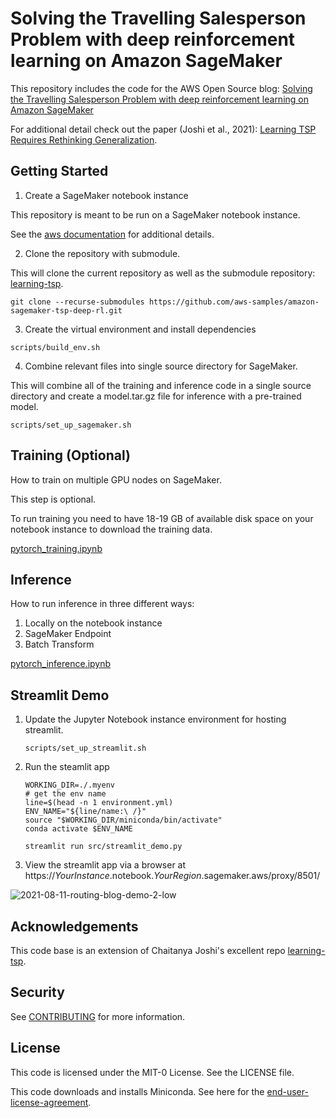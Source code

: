 # Solving the Travelling Salesperson Problem with deep reinforcement learning on Amazon SageMaker

This repository includes the code for the AWS Open Source blog: [Solving the Travelling Salesperson Problem with deep reinforcement learning on Amazon SageMaker](.)

For additional detail check out the paper (Joshi et al., 2021): [Learning TSP Requires Rethinking Generalization](https://arxiv.org/abs/2008.07054).

## Getting Started

1. Create a SageMaker notebook instance

This repository is meant to be run on a SageMaker notebook instance. 

See the [aws documentation](https://docs.aws.amazon.com/sagemaker/latest/dg/howitworks-create-ws.html) for additional  details.

2. Clone the repository with submodule.

This will clone the current repository as well as the submodule repository: [learning-tsp](https://github.com/chaitjo/learning-tsp).

```
git clone --recurse-submodules https://github.com/aws-samples/amazon-sagemaker-tsp-deep-rl.git
```

3. Create the virtual environment and install dependencies

```
scripts/build_env.sh
```

4. Combine relevant files into single source directory for SageMaker.

This will combine all of the training and inference code in a single source directory and create a model.tar.gz file for inference with a pre-trained model.

```
scripts/set_up_sagemaker.sh
```


## Training (Optional)

How to train on multiple GPU nodes on SageMaker. 

This step is optional.

To run training you need to have 18-19 GB of available disk space on your notebook instance to download the training data.

[pytorch_training.ipynb](notebooks/pytorch_smdataparallel_tsp_demo.ipynb)

## Inference 

How to run inference in three different ways:
1. Locally on the notebook instance
2. SageMaker Endpoint 
3. Batch Transform

[pytorch_inference.ipynb](notebooks/pytorch_inference.ipynb)

## Streamlit Demo

1. Update the Jupyter Notebook instance environment for hosting streamlit.

    `scripts/set_up_streamlit.sh`
    

2. Run the steamlit app

    ```
    WORKING_DIR=./.myenv
    # get the env name
    line=$(head -n 1 environment.yml)
    ENV_NAME="${line/name:\ /}"
    source "$WORKING_DIR/miniconda/bin/activate"
    conda activate $ENV_NAME
    
    streamlit run src/streamlit_demo.py
    ```

4. View the streamlit app via a browser at https://$YourInstance$.notebook.$YourRegion$.sagemaker.aws/proxy/8501/

![2021-08-11-routing-blog-demo-2-low](https://user-images.githubusercontent.com/6405428/131402564-3dd1ac21-4566-42c8-9b20-3e218b92b333.gif)


## Acknowledgements

This code base is an extension of Chaitanya Joshi's excellent repo [learning-tsp](https://github.com/chaitjo/learning-tsp).

## Security

See [CONTRIBUTING](CONTRIBUTING.md#security-issue-notifications) for more information.

## License

This code is licensed under the MIT-0 License. See the LICENSE file.

This code downloads and installs Miniconda. See here for the [end-user-license-agreement](miniconda-eula.txt).
